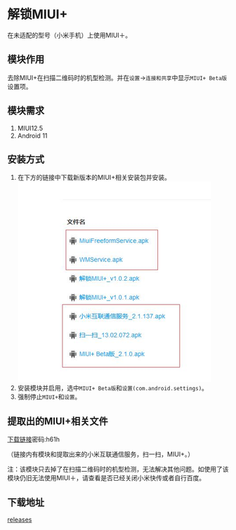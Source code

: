 # 解锁MIUI+

在未适配的型号（小米手机）上使用MIUI＋。

## 模块作用

去除MIUI+在扫描二维码时的机型检测。并在```设置```->```连接和共享```中显示```MIUI+ Beta版```设置项。

## 模块需求

1. MIUI12.5
2. Android 11

## 安装方式

1. 在下方的链接中下载新版本的MIUI+相关安装包并安装。
![需求文件](/picture/需求文件.jpg)
2. 安装模块并启用，选中```MIUI+ Beta版```和```设置(com.android.settings)```。
3. 强制停止```MIUI+```和```设置```。

## 提取出的MIUI+相关文件

[下载链接](https://wws.lanzous.com/b01u1if2d)密码:h61h

（链接内有模块和提取出来的小米互联通信服务，扫一扫，MIUI+。）


注：该模块只去掉了在扫描二维码时的机型检测，无法解决其他问题。如使用了该模块仍旧无法使用MIUI＋，请查看是否已经关闭小米快传或者自行百度。

## 下载地址

[releases](https://github.com/Xposed-Modules-Repo/com.test.unlockmiui/releases)
